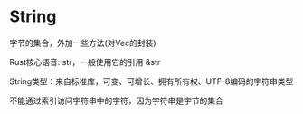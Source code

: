 # String

字节的集合，外加一些方法(对Vec<u8>的封装)

Rust核心语音: str，一般使用它的引用 &str

String类型：来自标准库，可变、可增长、拥有所有权、UTF-8编码的字符串类型

不能通过索引访问字符串中的字符，因为字符串是字节的集合